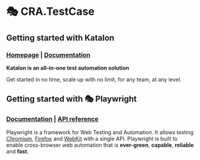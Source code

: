 # 🎭 CRA.TestCase

## Getting started with Katalon
### [Homepage](https://katalon.com/) | [Documentation](https://docs.katalon.com/katalon-studio/docs/record-web-utility.html)

**Katalon is an all-in-one test automation solution**

Get started in no time, scale up with no limit, for any team, at any level.


## Getting started with 🎭 Playwright
### [Documentation](https://playwright.dev) | [API reference](https://playwright.dev/docs/api/class-playwright/)

Playwright is a framework for Web Testing and Automation. It allows testing [Chromium](https://www.chromium.org/Home), [Firefox](https://www.mozilla.org/en-US/firefox/new/) and [WebKit](https://webkit.org/) with a single API. Playwright is built to enable cross-browser web automation that is **ever-green**, **capable**, **reliable** and **fast**.
